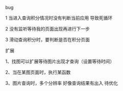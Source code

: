 bug

1 当进入查询积分情况时没有判断当前应用 导致死循环

2 没有监听等待我的页面出现再进行下一步

3 滑动查询积分时，要判断是否在积分页面

扩展

1、找图可以扩展等待图片出现才查询（设置等待时间）

2、当在某图页面时，执行某函数

3、图片查询时，多个分辨率 好像查询结果有出入 待优化
